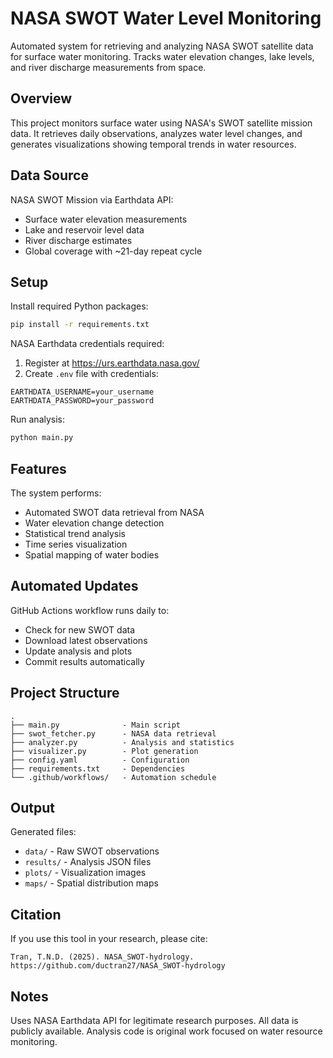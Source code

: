 # NASA SWOT Water Level Monitoring

Automated system for retrieving and analyzing NASA SWOT satellite data for surface water monitoring. Tracks water elevation changes, lake levels, and river discharge measurements from space.

## Overview

This project monitors surface water using NASA's SWOT satellite mission data. It retrieves daily observations, analyzes water level changes, and generates visualizations showing temporal trends in water resources.

## Data Source

NASA SWOT Mission via Earthdata API:
- Surface water elevation measurements
- Lake and reservoir level data
- River discharge estimates
- Global coverage with ~21-day repeat cycle

## Setup

Install required Python packages:
```bash
pip install -r requirements.txt
```

NASA Earthdata credentials required:
1. Register at https://urs.earthdata.nasa.gov/
2. Create `.env` file with credentials:
```
EARTHDATA_USERNAME=your_username
EARTHDATA_PASSWORD=your_password
```

Run analysis:
```bash
python main.py
```

## Features

The system performs:
- Automated SWOT data retrieval from NASA
- Water elevation change detection
- Statistical trend analysis
- Time series visualization
- Spatial mapping of water bodies

## Automated Updates

GitHub Actions workflow runs daily to:
- Check for new SWOT data
- Download latest observations
- Update analysis and plots
- Commit results automatically

## Project Structure

```
.
├── main.py              - Main script
├── swot_fetcher.py      - NASA data retrieval
├── analyzer.py          - Analysis and statistics
├── visualizer.py        - Plot generation
├── config.yaml          - Configuration
├── requirements.txt     - Dependencies
└── .github/workflows/   - Automation schedule
```

## Output

Generated files:
- `data/` - Raw SWOT observations
- `results/` - Analysis JSON files
- `plots/` - Visualization images
- `maps/` - Spatial distribution maps

## Citation

If you use this tool in your research, please cite:

```
Tran, T.N.D. (2025). NASA_SWOT-hydrology. 
https://github.com/ductran27/NASA_SWOT-hydrology
```

## Notes

Uses NASA Earthdata API for legitimate research purposes. All data is publicly available. Analysis code is original work focused on water resource monitoring.
